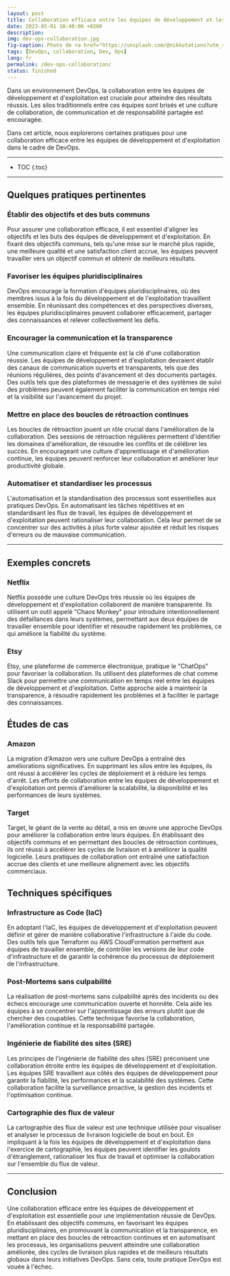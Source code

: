 ```yaml
---
layout: post
title: Collaboration efficace entre les équipes de développement et les équipes opérationnelles dans le cadre du DevOps
date: 2023-05-01 18:40:00 +0200
description: 
img: dev-ops-collaboration.jpg
fig-caption: Photo de <a href="https://unsplash.com/@nikkotations?utm_source=unsplash&utm_medium=referral&utm_content=creditCopyText">nikko macaspac</a> sur <a href="https://unsplash.com/fr/photos/6SNbWyFwuhk?utm_source=unsplash&utm_medium=referral&utm_content=creditCopyText">Unsplash</a>
tags: [DevOps, collaboration, Dev, Ops]
lang: fr
permalink: /dev-ops-collaboration/
status: finished
---
```


Dans un environnement DevOps, la collaboration entre les équipes de développement et d'exploitation est cruciale pour 
atteindre des résultats réussis. Les silos traditionnels entre ces équipes sont brisés et une culture de collaboration, 
de communication et de responsabilité partagée est encouragée.

Dans cet article, nous explorerons certaines pratiques pour une collaboration efficace entre les équipes de 
développement et d'exploitation dans le cadre de DevOps.

<hr class="hr-text" data-content="Plan">

* TOC
{:toc}

<hr class="hr-text" data-content="Pratiques">

## Quelques pratiques pertinentes

### Établir des objectifs et des buts communs
Pour assurer une collaboration efficace, il est essentiel d'aligner les objectifs et les buts des équipes de 
développement et d'exploitation. En fixant des objectifs communs, tels qu'une mise sur le marché plus rapide, une 
meilleure qualité et une satisfaction client accrue, les équipes peuvent travailler vers un objectif commun et obtenir 
de meilleurs résultats.

### Favoriser les équipes pluridisciplinaires
DevOps encourage la formation d'équipes pluridisciplinaires, où des membres issus à la fois du développement et de 
l'exploitation travaillent ensemble. En réunissant des compétences et des perspectives diverses, les équipes 
pluridisciplinaires peuvent collaborer efficacement, partager des connaissances et relever collectivement les défis.

### Encourager la communication et la transparence
Une communication claire et fréquente est la clé d'une collaboration réussie. Les équipes de développement et 
d'exploitation devraient établir des canaux de communication ouverts et transparents, tels que des réunions régulières, 
des points d'avancement et des documents partagés. Des outils tels que des plateformes de messagerie et des systèmes de 
suivi des problèmes peuvent également faciliter la communication en temps réel et la visibilité sur l'avancement du 
projet.

### Mettre en place des boucles de rétroaction continues
Les boucles de rétroaction jouent un rôle crucial dans l'amélioration de la collaboration. Des sessions de rétroaction 
régulières permettent d'identifier les domaines d'amélioration, de résoudre les conflits et de célébrer les succès. En 
encourageant une culture d'apprentissage et d'amélioration continue, les équipes peuvent renforcer leur collaboration et
améliorer leur productivité globale.

### Automatiser et standardiser les processus
L'automatisation et la standardisation des processus sont essentielles aux pratiques DevOps. En automatisant les tâches 
répétitives et en standardisant les flux de travail, les équipes de développement et d'exploitation peuvent rationaliser
leur collaboration. Cela leur permet de se concentrer sur des activités à plus forte valeur ajoutée et réduit les 
risques d'erreurs ou de mauvaise communication.

<hr class="hr-text" data-content="Feedback">

## Exemples concrets

### Netflix
Netflix possède une culture DevOps très réussie où les équipes de développement et d'exploitation collaborent de manière
transparente. Ils utilisent un outil appelé "Chaos Monkey" pour introduire intentionnellement des défaillances dans 
leurs systèmes, permettant aux deux équipes de travailler ensemble pour identifier et résoudre rapidement les problèmes,
ce qui améliore la fiabilité du système.

### Etsy
Etsy, une plateforme de commerce électronique, pratique le "ChatOps" pour favoriser la collaboration. Ils utilisent des 
plateformes de chat comme Slack pour permettre une communication en temps réel entre les équipes de développement et 
d'exploitation. Cette approche aide à maintenir la transparence, à résoudre rapidement les problèmes et à faciliter le 
partage des connaissances.

## Études de cas

### Amazon
La migration d'Amazon vers une culture DevOps a entraîné des améliorations significatives. En supprimant les silos entre
les équipes, ils ont réussi à accélérer les cycles de déploiement et à réduire les temps d'arrêt. Les efforts de 
collaboration entre les équipes de développement et d'exploitation ont permis d'améliorer la scalabilité, la 
disponibilité et les performances de leurs systèmes.

### Target
Target, le géant de la vente au détail, a mis en œuvre une approche DevOps pour améliorer la collaboration entre leurs 
équipes. En établissant des objectifs communs et en permettant des boucles de rétroaction continues, ils ont réussi à 
accélérer les cycles de livraison et à améliorer la qualité logicielle. Leurs pratiques de collaboration ont entraîné 
une satisfaction accrue des clients et une meilleure alignement avec les objectifs commerciaux.

## Techniques spécifiques

### Infrastructure as Code (IaC)
En adoptant l'IaC, les équipes de développement et d'exploitation peuvent définir et gérer de manière collaborative 
l'infrastructure à l'aide du code. Des outils tels que Terraform ou AWS CloudFormation permettent aux équipes de 
travailler ensemble, de contrôler les versions de leur code d'infrastructure et de garantir la cohérence du processus 
de déploiement de l'infrastructure.

### Post-Mortems sans culpabilité
La réalisation de post-mortems sans culpabilité après des incidents ou des échecs encourage une communication ouverte et
honnête. Cela aide les équipes à se concentrer sur l'apprentissage des erreurs plutôt que de chercher des coupables. 
Cette technique favorise la collaboration, l'amélioration continue et la responsabilité partagée.

### Ingénierie de fiabilité des sites (SRE)
Les principes de l'ingénierie de fiabilité des sites (SRE) préconisent une collaboration étroite entre les équipes de 
développement et d'exploitation. Les équipes SRE travaillent aux côtés des équipes de développement pour garantir la 
fiabilité, les performances et la scalabilité des systèmes. Cette collaboration facilite la surveillance proactive, la 
gestion des incidents et l'optimisation continue.

### Cartographie des flux de valeur
La cartographie des flux de valeur est une technique utilisée pour visualiser et analyser le processus de livraison 
logicielle de bout en bout. En impliquant à la fois les équipes de développement et d'exploitation dans l'exercice de 
cartographie, les équipes peuvent identifier les goulots d'étranglement, rationaliser les flux de travail et optimiser 
la collaboration sur l'ensemble du flux de valeur.

<hr class="hr-text" data-content="Conclusion">

## Conclusion

Une collaboration efficace entre les équipes de développement et d'exploitation est essentielle pour une implémentation 
réussie de DevOps. En établissant des objectifs communs, en favorisant les équipes pluridisciplinaires, en promouvant 
la communication et la transparence, en mettant en place des boucles de rétroaction continues et en automatisant les 
processus, les organisations peuvent atteindre une collaboration améliorée, des cycles de livraison plus rapides et de 
meilleurs résultats globaux dans leurs initiatives DevOps. Sans cela, toute pratique DevOps est vouée à l'échec.
